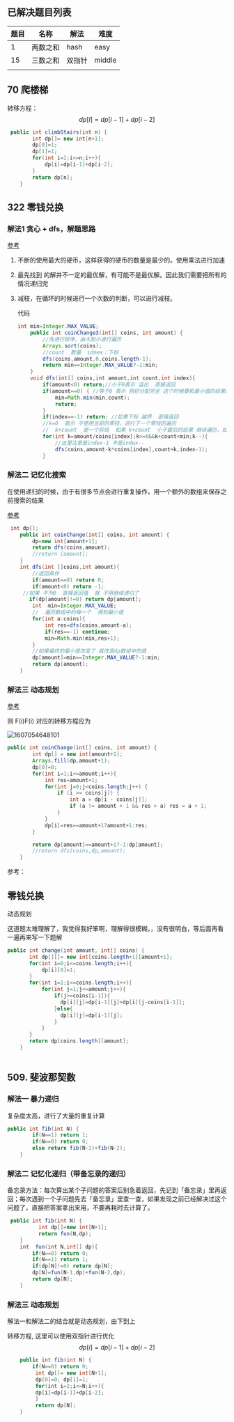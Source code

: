 ## 已解决题目列表



| 题目 | 名称     | 解法   | 难度   |
| ---- | -------- | ------ | ------ |
| 1    | 两数之和 | hash   | easy   |
| 15   | 三数之和 | 双指针 | middle |
|      |          |        |        |

## 70 爬楼梯

转移方程： 
$$
dp[I]=dp[i-1]+dp[i-2]
$$


```Java
 public int climbStairs(int n) {
        int dp[]= new int[n+1];
        dp[0]=1;
        dp[1]=1;
        for(int i=2;i<=n;i++){
            dp[i]=dp[i-1]+dp[i-2];
        }
        return dp[n];
    }
```



## 322 零钱兑换

### 解法1 贪心 + dfs，解题思路

[参考](https://leetcode-cn.com/problems/coin-change/solution/javadi-gui-ji-yi-hua-sou-suo-dong-tai-gui-hua-by-s/)

1. 不断的使用最大的硬币，这样获得的硬币的数量是最少的。使用乘法进行加速

2. 最先找到 的解并不一定的最优解，有可能不是最优解。因此我们需要把所有的情况递归完

3. 减枝，在循环的时候进行一个次数的判断，可以进行减枝。

   代码

   ```java
   int min=Integer.MAX_VALUE;
       public int coinChange3(int[] coins, int amount) {
           //先进行排序，由大到小进行遍历
           Arrays.sort(coins);
           //count  数量  idnex：下标
           dfs(coins,amount,0,coins.length-1);
           return min==Integer.MAX_VALUE?-1:min;
       }
       void dfs(int[] coins,int amount,int count,int index){
           if(amount<0) return;//小于0表示 溢出  直接返回
           if(amount==0) { //等于0 表示 刚好分配完全 这个时候要和最小值的结果进行一个比较
               min=Math.min(min,count);
               return;
           }
           if(index==-1) return; //如果下标 越界  直接返回
           //k=0  表示 不使用当前的零钱，进行下一个零钱的遍历
           //  k+count  是一个剪纸  如果 k+count  小于最后的结果 继续遍历，如果大于的话，继续遍历也就没有了必要
           for(int k=amount/coins[index];k>=0&&k+count<min;k--){
               //这里注意是index-1 不是index--
               dfs(coins,amount-k*coins[index],count+k,index-1);
           }
   
   ```

   

### 解法二 记忆化搜索

在使用递归的时候，由于有很多节点会进行重复操作，用一个额外的数组来保存之前搜索的结果

[参考](https://leetcode-cn.com/problems/coin-change/solution/322-by-ikaruga/)

```java
 int dp[];
    public int coinChange(int[] coins, int amount) {
        dp=new int[amount+1];
        return dfs(coins,amount);
        //return [amount];
    }
    int dfs(int []coins,int amount){
        //返回条件
        if(amount==0) return 0;
        if(amount<0) return -1;
     //如果 不为0  直接返回值  就 不用继续递归了
       if(dp[amount]!=0) return dp[amount];
        int  min=Integer.MAX_VALUE;
        //  遍历数组中的每一个  得到最小值
        for(int a:coins){
            int res=dfs(coins,amount-a);
            if(res==-1) continue;
            min=Math.min(min,res+1);
        }
        //如果最终的最小值改变了 就改变dp数组中的值
        dp[amount]=min==Integer.MAX_VALUE?-1:min;
        return dp[amount];
    }
```

### 解法三 动态规划

[参考](https://leetcode-cn.com/problems/coin-change/solution/322-ling-qian-dui-huan-by-leetcode-solution/)

则 F(i)F(i) 对应的转移方程应为

![1607054648101](C:\Users\Acer\AppData\Roaming\Typora\typora-user-images\1607054648101.png)

```java
public int coinChange(int[] coins, int amount) {
        int dp[] = new int[amount+1];
        Arrays.fill(dp,amount+1);
        dp[0]=0;
        for(int i=1;i<=amount;i++){
            int res=amount+1;
            for(int j=0;j<coins.length;j++) {
                if (i >= coins[j]) {
                    int a = dp[i - coins[j]];
                    if (a != amount + 1 && res > a) res = a + 1;
                }
            }
            dp[i]=res==amount+1?amount+1:res;
        }

        return dp[amount]==amount+1?-1:dp[amount];
        //return dfs(coins,dp,amount);
    }
```

参考：

## 零钱兑换

动态规划 

这道题太难理解了，我觉得我好笨啊，理解得很模糊，，没有很明白，等后面再看一遍再来写一下题解

```Java
public int change(int amount, int[] coins) {
       int dp[][]= new int[coins.length+1][amount+1];
       for(int i=0;i<=coins.length;i++){
           dp[i][0]=1;
       }
       for(int i=1;i<=coins.length;i++){
           for(int j=1;j<=amount;j++){
               if(j>=coins[i-1]){
                 dp[i][j]=dp[i-1][j]+dp[i][j-coins[i-1]];
               }else{
                 dp[i][j]=dp[i-1][j];
               }
           }
       }
       return dp[coins.length][amount];
    }
   
```

## 509. 斐波那契数

### 解法一 暴力递归  

复杂度太高，进行了大量的重复计算

```java
public int fib(int N) {
        if(N==1) return 1;
        if(N==0) return 0;
        else return fib(N-1)+fib(N-2);
    }
```

### 解法二   记忆化递归（带备忘录的递归）

备忘录方法：每次算出某个子问题的答案后别急着返回，先记到「备忘录」里再返回；每次遇到一个子问题先去「备忘录」里查一查，如果发现之前已经解决过这个问题了，直接把答案拿出来用，不要再耗时去计算了。

```Java
 public int fib(int N) {
          int dp[]=new int[N+1];
          return fun(N,dp);
    }
    int  fun(int N,int[] dp){
        if(N==0) return 0;
        if(N==1) return 1;
        if(dp[N]!=0) return dp[N];
        dp[N]=fun(N-1,dp)+fun(N-2,dp);
        return dp[N];
    }
```

### 解法三 动态规划

解法一和解法二的结合就是动态规划，由下到上

转移方程, 这里可以使用双指针进行优化
$$
dp[i]=dp[i-1]+dp[i-2]
$$

```java
    public int fib(int N) {
        if(N==0) return 0;
         int dp[]= new int[N+1];
         dp[0]=0; dp[1]=1;
         for(int i=2;i<=N;i++){
         dp[i]=dp[i-1]+dp[i-2];
         }
         return dp[N];
    }
```

